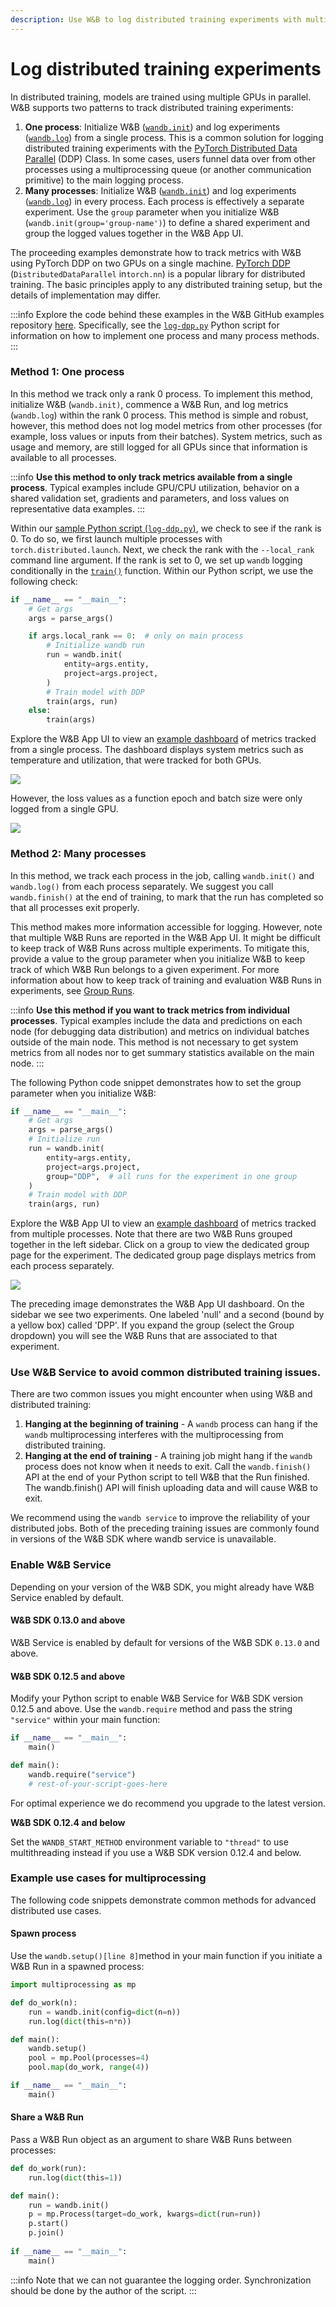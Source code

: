 ```yaml
---
description: Use W&B to log distributed training experiments with multiple GPUs.
---
```


# Log distributed training experiments

In distributed training, models are trained using multiple GPUs in parallel. W&B supports two patterns to track distributed training experiments:

1. **One process**: Initialize W&B ([`wandb.init`](https://docs.wandb.ai/ref/python/init)) and log experiments ([`wandb.log`](https://docs.wandb.ai/ref/python/log)) from a single process. This is a common solution for logging distributed training experiments with the [PyTorch Distributed Data Parallel](https://pytorch.org/docs/stable/generated/torch.nn.parallel.DistributedDataParallel.html#torch.nn.parallel.DistributedDataParallel) (DDP) Class. In some cases, users funnel data over from other processes using a multiprocessing queue (or another communication primitive) to the main logging process.
2. **Many processes**: Initialize W&B ([`wandb.init`](https://docs.wandb.ai/ref/python/init)) and log experiments ([`wandb.log`](https://docs.wandb.ai/ref/python/log)) in every process. Each process is effectively a separate experiment. Use the `group` parameter when you initialize W&B (`wandb.init(group='group-name')`) to define a shared experiment and group the logged values together in the W&B App UI.

The proceeding examples demonstrate how to track metrics with W&B using PyTorch DDP on two GPUs on a single machine. [PyTorch DDP](https://pytorch.org/tutorials/intermediate/ddp\_tutorial.html) (`DistributedDataParallel` in`torch.nn`) is a popular library for distributed training. The basic principles apply to any distributed training setup, but the details of implementation may differ.

:::info
Explore the code behind these examples in the W&B GitHub examples repository [here](https://github.com/wandb/examples/tree/master/examples/pytorch/pytorch-ddp). Specifically, see the [`log-dpp.py`](https://github.com/wandb/examples/blob/master/examples/pytorch/pytorch-ddp/log-ddp.py) Python script for information on how to implement one process and many process methods.
:::

### Method 1: One process

In this method we track only a rank 0 process. To implement this method, initialize W&B (`wandb.init)`, commence a W&B Run, and log metrics (`wandb.log`) within the rank 0 process. This method is simple and robust, however, this method does not log model metrics from other processes (for example, loss values or inputs from their batches). System metrics, such as usage and memory, are still logged for all GPUs since that information is available to all processes.

:::info
**Use this method to only track metrics available from a single process**. Typical examples include GPU/CPU utilization, behavior on a shared validation set, gradients and parameters, and loss values on representative data examples.
:::

Within our [sample Python script (`log-ddp.py`)](https://github.com/wandb/examples/blob/master/examples/pytorch/pytorch-ddp/log-ddp.py), we check to see if the rank is 0. To do so, we first launch multiple processes with `torch.distributed.launch`. Next, we check the rank with the `--local_rank` command line argument. If the rank is set to 0, we set up `wandb` logging conditionally in the [`train()`](https://github.com/wandb/examples/blob/master/examples/pytorch/pytorch-ddp/log-ddp.py#L24) function. Within our Python script, we use the following check:

```python showLineNumbers
if __name__ == "__main__":
    # Get args
    args = parse_args()

    if args.local_rank == 0:  # only on main process
        # Initialize wandb run
        run = wandb.init(
            entity=args.entity,
            project=args.project,
        )
        # Train model with DDP
        train(args, run)
    else:
        train(args)
```

Explore the W&B App UI to view an [example dashboard](https://wandb.ai/ayush-thakur/DDP/runs/1s56u3hc/system) of metrics tracked from a single process. The dashboard displays system metrics such as temperature and utilization, that were tracked for both GPUs.

![](<../../../.gitbook/assets/image (102).png>)

However, the loss values as a function epoch and batch size were only logged from a single GPU.

![](<pathname:///images/experiments/loss_function_single_gpu.png>)

### Method 2: Many processes

In this method, we track each process in the job, calling `wandb.init()` and `wandb.log()` from each process separately. We suggest you call `wandb.finish()` at the end of training, to mark that the run has completed so that all processes exit properly.

This method makes more information accessible for logging. However, note that multiple W&B Runs are reported in the W&B App UI. It might be difficult to keep track of W&B Runs across multiple experiments. To mitigate this, provide a value to the group parameter when you initialize W&B to keep track of which W&B Run belongs to a given experiment. For more information about how to keep track of training and evaluation W&B Runs in experiments, see [Group Runs](https://docs.wandb.ai/guides/track/advanced/grouping).

:::info
**Use this method if you want to track metrics from individual processes**. Typical examples include the data and predictions on each node (for debugging data distribution) and metrics on individual batches outside of the main node. This method is not necessary to get system metrics from all nodes nor to get summary statistics available on the main node.
:::

The following Python code snippet demonstrates how to set the group parameter when you initialize W&B:

```python
if __name__ == "__main__":
    # Get args
    args = parse_args()
    # Initialize run
    run = wandb.init(
        entity=args.entity,
        project=args.project,
        group="DDP",  # all runs for the experiment in one group
    )
    # Train model with DDP
    train(args, run)
```

Explore the W&B App UI to view an [example dashboard](https://wandb.ai/ayush-thakur/DDP?workspace=user-noahluna) of metrics tracked from multiple processes. Note that there are two W&B Runs grouped together in the left sidebar. Click on a group to view the dedicated group page for the experiment. The dedicated group page displays metrics from each process separately.

![](<pathname:///images/experiments/dashboard_grouped_runs.png>)

The preceding image demonstrates the W&B App UI dashboard. On the sidebar we see two experiments. One labeled 'null' and a second (bound by a yellow box) called 'DPP'. If you expand the group (select the Group dropdown) you will see the W&B Runs that are associated to that experiment.

### Use W&B Service to avoid common distributed training issues.

There are two common issues you might encounter when using W&B and distributed training:

1. **Hanging at the beginning of training** - A `wandb` process can hang if the `wandb` multiprocessing interferes with the multiprocessing from distributed training.
2. **Hanging at the end of training** - A training job might hang if the `wandb` process does not know when it needs to exit. Call the `wandb.finish()` API at the end of your Python script to tell W&B that the Run finished. The wandb.finish() API will finish uploading data and will cause W&B to exit.

We recommend using the `wandb service` to improve the reliability of your distributed jobs. Both of the preceding training issues are commonly found in versions of the W&B SDK where wandb service is unavailable.

### Enable W&B Service

Depending on your version of the W&B SDK, you might already have W&B Service enabled by default.

#### W&B SDK 0.13.0 and above

W&B Service is enabled by default for versions of the W&B SDK `0.13.0` and above.

#### W&B SDK 0.12.5 and above

Modify your Python script to enable W&B Service for W&B SDK version 0.12.5 and above. Use the `wandb.require` method and pass the string `"service"` within your main function:

```python
if __name__ == "__main__":
    main()

def main():
    wandb.require("service")
    # rest-of-your-script-goes-here
```

For optimal experience we do recommend you upgrade to the latest version.

**W&B SDK 0.12.4 and below**

Set the `WANDB_START_METHOD` environment variable to `"thread"` to use multithreading instead if you use a W&B SDK version 0.12.4 and below.

### Example use cases for multiprocessing

The following code snippets demonstrate common methods for advanced distributed use cases.

#### Spawn process

Use the `wandb.setup()[line 8]`method in your main function if you initiate a W&B Run in a spawned process:

```python showLineNumbers
import multiprocessing as mp

def do_work(n):
    run = wandb.init(config=dict(n=n))
    run.log(dict(this=n*n))

def main():
    wandb.setup()
    pool = mp.Pool(processes=4)
    pool.map(do_work, range(4))

if __name__ == "__main__":
    main()
```

#### Share a W&B Run

Pass a W&B Run object as an argument to share W&B Runs between processes:

```python showLineNumbers
def do_work(run):
    run.log(dict(this=1))

def main():
    run = wandb.init()
    p = mp.Process(target=do_work, kwargs=dict(run=run))
    p.start()
    p.join()
        
if __name__ == "__main__":
    main()
```


:::info
Note that we can not guarantee the logging order. Synchronization should be done by the author of the script.
:::
